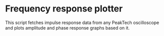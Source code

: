# Frequency response plotter

This script fetches impulse response data from any PeakTech oscilloscope and plots amplitude and phase response graphs based on it.
